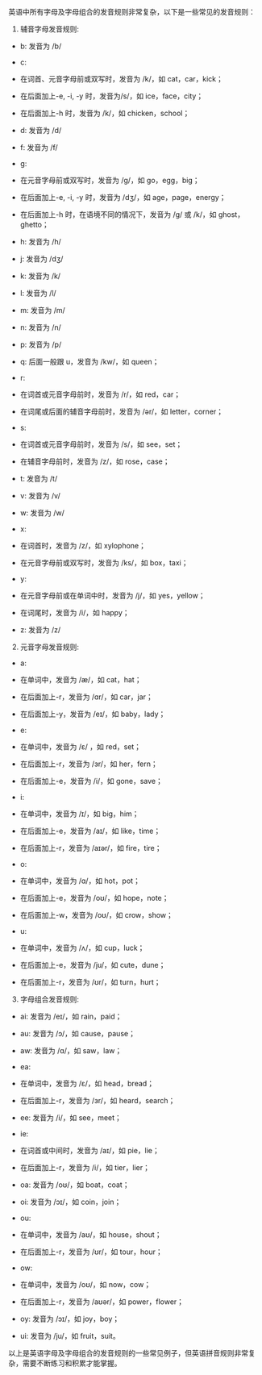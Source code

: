 英语中所有字母及字母组合的发音规则非常复杂，以下是一些常见的发音规则：

1. 辅音字母发音规则:

- b: 发音为 /b/
- c:

- 在词首、元音字母前或双写时，发音为 /k/，如 cat，car，kick；
- 在后面加上-e, -i, -y 时，发音为/s/，如 ice，face，city；
- 在后面加上-h 时，发音为 /k/，如 chicken，school；

- d: 发音为 /d/
- f: 发音为 /f/
- g:

- 在元音字母前或双写时，发音为 /ɡ/，如 go，egg，big；
- 在后面加上-e, -i, -y 时，发音为 /dʒ/，如 age，page，energy；
- 在后面加上-h 时，在语境不同的情况下，发音为 /ɡ/ 或 /k/，如 ghost，ghetto；

- h: 发音为 /h/
- j: 发音为 /dʒ/
- k: 发音为 /k/
- l: 发音为 /l/
- m: 发音为 /m/
- n: 发音为 /n/
- p: 发音为 /p/
- q: 后面一般跟 u，发音为 /kw/，如 queen；
- r:

- 在词首或元音字母前时，发音为 /r/，如 red，car；
- 在词尾或后面的辅音字母前时，发音为 /ər/，如 letter，corner；

- s:

- 在词首或元音字母前时，发音为 /s/，如 see，set；
- 在辅音字母前时，发音为 /z/，如 rose，case；

- t: 发音为 /t/
- v: 发音为 /v/
- w: 发音为 /w/
- x:

- 在词首时，发音为 /z/，如 xylophone；
- 在元音字母前或双写时，发音为 /ks/，如 box，taxi；

- y:

- 在元音字母前或在单词中时，发音为 /j/，如 yes，yellow；
- 在词尾时，发音为 /i/，如 happy；

- z: 发音为 /z/

2. 元音字母发音规则:

- a:

- 在单词中，发音为 /æ/，如 cat，hat；
- 在后面加上-r，发音为 /ɑr/，如 car，jar；
- 在后面加上-y，发音为 /eɪ/，如 baby，lady；

- e:

- 在单词中，发音为 /ɛ/ ，如 red，set；
- 在后面加上-r，发音为 /ɜr/，如 her，fern；
- 在后面加上-e，发音为 /i/，如 gone，save；

- i:

- 在单词中，发音为 /ɪ/，如 big，him；
- 在后面加上-e，发音为 /aɪ/，如 like，time；
- 在后面加上-r，发音为 /aɪər/，如 fire，tire；

- o:

- 在单词中，发音为 /ɑ/，如 hot，pot；
- 在后面加上-e，发音为 /oʊ/，如 hope，note；
- 在后面加上-w，发音为 /oʊ/，如 crow，show；

- u:

- 在单词中，发音为 /ʌ/，如 cup，luck；
- 在后面加上-e，发音为 /ju/，如 cute，dune；
- 在后面加上-r，发音为 /ʊr/，如 turn，hurt；

3. 字母组合发音规则:

- ai: 发音为 /eɪ/，如 rain，paid；
- au: 发音为 /ɔ/，如 cause，pause；
- aw: 发音为 /ɑ/，如 saw，law；
- ea:

- 在单词中，发音为 /ɛ/，如 head，bread；
- 在后面加上-r，发音为 /ɜr/，如 heard，search；

- ee: 发音为 /i/，如 see，meet；
- ie:

- 在词首或中间时，发音为 /aɪ/，如 pie，lie；
- 在后面加上-r，发音为 /i/，如 tier，lier；

- oa: 发音为 /oʊ/，如 boat，coat；
- oi: 发音为 /ɔɪ/，如 coin，join；
- ou:

- 在单词中，发音为 /aʊ/，如 house，shout；
- 在后面加上-r，发音为 /ʊr/，如 tour，hour；

- ow:

- 在单词中，发音为 /oʊ/，如 now，cow；
- 在后面加上-r，发音为 /aʊər/，如 power，flower；

- oy: 发音为 /ɔɪ/，如 joy，boy；
- ui: 发音为 /ju/，如 fruit，suit。

以上是英语字母及字母组合的发音规则的一些常见例子，但英语拼音规则非常复杂，需要不断练习和积累才能掌握。
